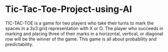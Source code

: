 # Tic-Tac-Toe-Project-using-AI
TIC-TAC-TOE is a game for two players who take their turns to mark the spaces in a 3x3 grid representation with X or O. The player who succeeds in marking and placing three of their marks in a horizontal, vertical, or diagonal row will be the winner of the game. This game is all about probability and predictability.
